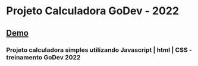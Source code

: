 # Projeto Calculadora GoDev - 2022

## <a href="https://calculadora-simples-2022.netlify.app/" target="blank">Demo</a>

### Projeto calculadora simples utilizando Javascript | html | CSS - treinamento GoDev 2022
